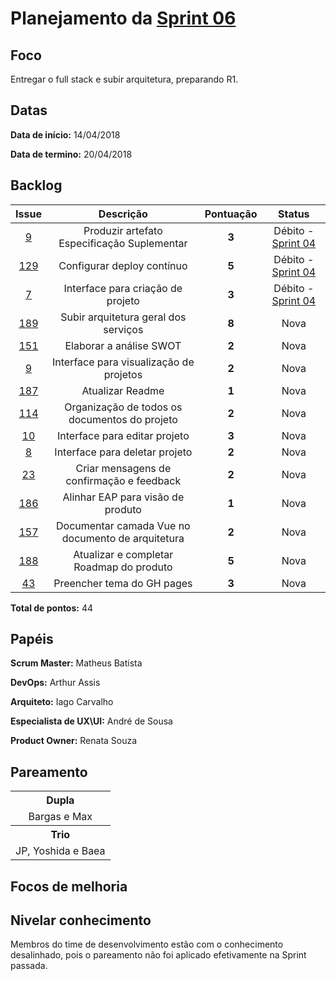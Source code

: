 # Planejamento da [Sprint 06](https://github.com/fga-gpp-mds/2018.1-Grupo3/milestone/8)

## Foco 
Entregar o full stack e subir arquitetura, preparando R1.

## Datas
<b>Data de início:</b> 14/04/2018

<b>Data de termino:</b> 20/04/2018

## Backlog

<table style="text-align:center" class="responsive-table highlight bordered">
  <thead>
    <tr>
      <th>Issue</th>
      <th>Descrição</th>
      <th>Pontuação</th>
      <th>Status</th>
    </tr>
  </thead>
  <tbody>
    <tr>
      <td>
        <a href="https://github.com/fga-gpp-mds/2018.1-TropicalHazards-BI/issues/9">9</a>
      </td>
      <td>Produzir artefato Especificação Suplementar</td>
      <td><b>3</b></td>
      <td class="tdDebito">Débito - <a href="https://fga-gpp-mds.github.io/2018.1-TropicalHazards-BI/wiki/R1/sprint_05/sprint_05_review">Sprint 04</a> </td>      
    </tr>
    <tr>
      <td>
        <a href="https://github.com/fga-gpp-mds/2018.1-TropicalHazards-BI/issues/129">129</a>
      </td>
      <td>Configurar deploy contínuo</td>
      <td><b>5</b></td>
      <td class="tdDebito">Débito - <a href="https://fga-gpp-mds.github.io/2018.1-TropicalHazards-BI/wiki/R1/sprint_05/sprint_05_review">Sprint 04</a> </td>      
    </tr>
    <tr>
      <td>
        <a href="https://github.com/fga-gpp-mds/2018.1-TropicalHazards-BI-FrontEnd/issues/7">7</a>
      </td>
      <td>Interface para criação de projeto</td>
      <td><b>3</b></td>
      <td class="tdDebito">Débito - <a href="https://fga-gpp-mds.github.io/2018.1-TropicalHazards-BI/wiki/R1/sprint_05/sprint_05_review">Sprint 04</a> </td>      
    </tr>
    <tr>
      <td>
        <a href="https://github.com/fga-gpp-mds/2018.1-TropicalHazards-BI/issues/189">189</a>
      </td>
      <td>Subir arquitetura geral dos serviços</td>
      <td><b>8</b></td>
      <td>Nova</td>
    </tr>
    <tr>
      <td>
        <a href="https://github.com/fga-gpp-mds/2018.1-TropicalHazards-BI/issues/151">151</a>
      </td>
      <td>Elaborar a análise SWOT</td>
      <td><b>2</b></td>
      <td>Nova</td>
    </tr>
    <tr>
      <td>
        <a href="https://github.com/fga-gpp-mds/2018.1-TropicalHazards-BI-FrontEnd/issues/9">9</a>
      </td>
      <td>Interface para visualização de projetos</td>
      <td><b>2</b></td>
      <td>Nova</td>
    </tr>
    <tr>
      <td>
        <a href="https://github.com/fga-gpp-mds/2018.1-TropicalHazards-BI/issues/187">187</a>
      </td>
      <td>Atualizar Readme</td>
      <td><b>1</b></td>
      <td>Nova</td>
    </tr>
    <tr>
      <td>
        <a href="https://github.com/fga-gpp-mds/2018.1-TropicalHazards-BI/issues/114">114</a>
      </td>
      <td>Organização de todos os documentos do projeto</td>
      <td><b>2</b></td>
      <td>Nova</td>
    </tr>
    <tr>
      <td>
        <a href="https://github.com/fga-gpp-mds/2018.1-TropicalHazards-BI-FrontEnd/issues/10">10</a>
      </td>
      <td>Interface para editar projeto</td>
      <td><b>3</b></td>
      <td>Nova</td>
    </tr>
    <tr>
      <td>
        <a href="https://github.com/fga-gpp-mds/2018.1-TropicalHazards-BI-FrontEnd/issues/8">8</a>
      </td>
      <td>Interface para deletar projeto</td>
      <td><b>2</b></td>
      <td>Nova</td>
    </tr>
    <tr>
      <td>
        <a href="https://github.com/fga-gpp-mds/2018.1-TropicalHazards-BI-FrontEnd/issues/23">23</a>
      </td>
      <td>Criar mensagens de confirmação e feedback</td>
      <td><b>2</b></td>
      <td>Nova</td>
    </tr>
    <tr>
      <td>
        <a href="https://github.com/fga-gpp-mds/2018.1-TropicalHazards-BI/issues/186">186</a>
      </td>
      <td>Alinhar EAP para visão de produto</td>
      <td><b>1</b></td>
      <td>Nova</td>
    </tr>
    <tr>
      <td>
        <a href="https://github.com/fga-gpp-mds/2018.1-TropicalHazards-BI/issues/157">157</a>
      </td>
      <td>Documentar camada Vue no documento de arquitetura</td>
      <td><b>2</b></td>
      <td>Nova</td>
    </tr>
    <tr>
      <td>
        <a href="https://github.com/fga-gpp-mds/2018.1-TropicalHazards-BI/issues/188">188</a>
      </td>
      <td>Atualizar e completar Roadmap do produto</td>
      <td><b>5</b></td>
      <td>Nova</td>
    </tr>
    <tr>
      <td>
        <a href="https://github.com/fga-gpp-mds/2018.1-TropicalHazards-BI/issues/43">43</a>
      </td>
      <td>Preencher tema do GH pages</td>
      <td><b>3</b></td>
      <td>Nova</td>
    </tr>
  </tbody>
</table>

<b>Total de pontos:</b> 44  

## Papéis
<b>Scrum Master:</b> Matheus Batista

<b>DevOps:</b> Arthur Assis

<b>Arquiteto:</b> Iago Carvalho

<b>Especialista de UX\UI:</b> André de Sousa

<b>Product Owner:</b> Renata Souza

## Pareamento
<table style="text-align: center" class="responsive-table highlight bordered">
  <tr>
      <th>Dupla</th>
  </tr>
  <tr>
      <td>Bargas e Max</td>
  </tr>
  <tr>
      <th>Trio</th>
  </tr>
  <tr>
      <td>JP, Yoshida e Baea</td>
  </tr>
</table>

## Focos de melhoria

## Nivelar conhecimento
Membros do time de desenvolvimento estão com o conhecimento desalinhado, pois o pareamento não foi aplicado efetivamente na Sprint passada.

